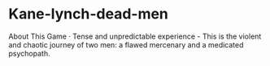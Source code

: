 # Kane-lynch-dead-men
About This Game · Tense and unpredictable experience - This is the violent and chaotic journey of two men: a flawed mercenary and a medicated psychopath.
